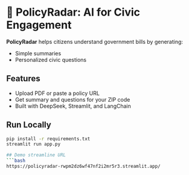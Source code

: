 # 📜 PolicyRadar: AI for Civic Engagement

**PolicyRadar** helps citizens understand government bills by generating:
- Simple summaries
- Personalized civic questions

## Features
- Upload PDF or paste a policy URL
- Get summary and questions for your ZIP code
- Built with DeepSeek, Streamlit, and LangChain

## Run Locally

```bash
pip install -r requirements.txt
streamlit run app.py

## Demo streamline URL
```bash
https://policyradar-rwpm2dz6wf47nf2i2mr5r3.streamlit.app/